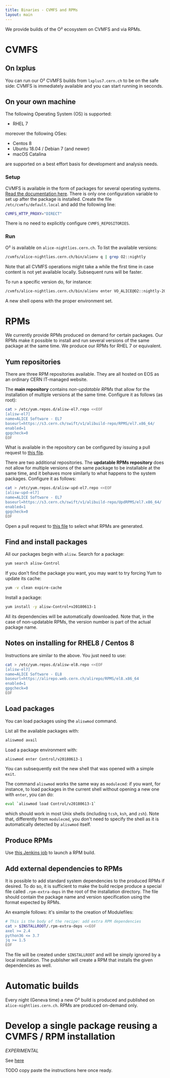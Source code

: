 ```yaml
---
title: Binaries - CVMFS and RPMs
layout: main
---
```


We provide builds of the O² ecosystem on CVMFS and via RPMs. 

# CVMFS

## On lxplus
You can run our O² CVMFS builds from `lxplus7.cern.ch` to be on the safe side: CVMFS is immediately
available and you can start running in seconds. 

## On your own machine

The following Operating System (OS) is supported:

  * RHEL 7

moreover the following OSes:

* Centos 8
* Ubuntu 18.04 / Debian 7 (and newer)
* macOS Catalina

are supported on a best effort basis for development and analysis needs.

### Setup

CVMFS is available in the form of packages for several operating systems.
[Read the documentation here](https://cernvm.cern.ch/portal/filesystem/quickstart). There is only
one configuration variable to set up after the package is installed. Create the file
`/etc/cvmfs/default.local` and add the following line:

```bash
CVMFS_HTTP_PROXY="DIRECT"
```

There is no need to explicitly configure `CVMFS_REPOSITORIES`.

### Run

O² is available on `alice-nightlies.cern.ch`. To list the available versions:

```bash
/cvmfs/alice-nightlies.cern.ch/bin/alienv q | grep O2::nightly
```

Note that all CVMFS operations might take a while the first time in case content is not yet
available locally. Subsequent runs will be faster.

To run a specific version do, for instance:

```bash
/cvmfs/alice-nightlies.cern.ch/bin/alienv enter VO_ALICE@O2::nightly-20180614-1
```

A new shell opens with the proper environment set.


# RPMs

We currently provide RPMs produced on demand for certain packages. Our RPMs make it possible to
install and run several versions of the same package at the same time. We produce our RPMs for
RHEL 7 or equivalent.

## Yum repositories

There are three RPM repositories available. They are all hosted on EOS as an ordinary CERN
IT-managed website.

The **main repository** contains *non-updatable RPMs* that allow for the installation of multiple versions
at the same time. Configure it as follows (as root):

```bash
cat > /etc/yum.repos.d/alisw-el7.repo <<EOF
[alisw-el7]
name=ALICE Software - EL7
baseurl=https://s3.cern.ch/swift/v1/alibuild-repo/RPMS/el7.x86_64/
enabled=1
gpgcheck=0
EOF
```

What is available in the repository can be configured by issuing a pull request to [this
file](https://github.com/alisw/ali-bot/blob/master/publish/aliPublish-rpms.conf).

There are two additional repositories. The **updatable RPMs repository** does not allow for multiple
versions of the same package to be installable at the same time, and it behaves more similarly to
what happens to the system packages. Configure it as follows:

```bash
cat > /etc/yum.repos.d/alisw-upd-el7.repo <<EOF
[alisw-upd-el7]
name=ALICE Software - EL7
baseurl=https://s3.cern.ch/swift/v1/alibuild-repo/UpdRPMS/el7.x86_64/
enabled=1
gpgcheck=0
EOF
```

Open a pull request to [this
file](https://github.com/alisw/ali-bot/blob/master/publish/aliPublish-updatable-rpms.conf) to select
what RPMs are generated.

## Find and install packages

All our packages begin with `alisw`. Search for a package:

```bash
yum search alisw-Control
```

If you don't find the package you want, you may want to try forcing Yum to update its cache:

```bash
yum -v clean expire-cache
```

Install a package:

```bash
yum install -y alisw-Control+v20180613-1
```

All its dependencies will be automatically downloaded. Note that, in the case of non-updatable RPMs, the version number is part of the
actual package name.

Notes on installing for RHEL8 / Centos 8
----------------------------------------

Instructions are similar to the above. You just need to use:

```bash
cat > /etc/yum.repos.d/alisw-el8.repo <<EOF
[alisw-el7]
name=ALICE Software - EL8
baseurl=https://alirepo.web.cern.ch/alirepo/RPMS/el8.x86_64
enabled=1
gpgcheck=0
EOF
```


## Load packages

You can load packages using the `aliswmod` command. 

List all the available packages with:

```bash
aliswmod avail
```

Load a package environment with:

```bash
aliswmod enter Control/v20180613-1
```

You can subsequently exit the new shell that was opened with a simple `exit`.

The command `aliswmod` works the same way as `modulecmd`: if you want, for instance, to load
packages in the current shell without opening a new one with `enter`, you can do:

```bash
eval `aliswmod load Control/v20180613-1`
```

which should work in most Unix shells (including `tcsh`, `ksh`, and `zsh`). Note that, differently
from `modulecmd`, you don't need to specify the shell as it is automatically detected by `aliswmod`
itself.

## Produce RPMs

Use [this Jenkins job](https://alijenkins.cern.ch/job/BuildRPM/) to launch a RPM build. 

## Add external dependencies to RPMs

It is possible to add standard system dependencies to the produced RPMs if desired. To do so, it is
sufficient to make the build recipe produce a special file called `.rpm-extra-deps` in the root of
the installation directory. The file should contain the package name and version specification using
the format expected by RPMs.

An example follows: it's similar to the creation of Modulefiles:

```bash
# This is the body of the recipe: add extra RPM dependencies
cat > $INSTALLROOT/.rpm-extra-deps <<EOF
axel >= 2.4
python36 <= 3.7
jq >= 1.5
EOF
```

The file will be created under `$INSTALLROOT` and will be simply ignored by a local installation.
The publisher will create a RPM that installs the given dependencies as well.

# Automatic builds

Every night (Geneva time) a new O² build is produced and published on `alice-nightlies.cern.ch`. RPMs are produced on-demand
only.

# Develop a single package reusing a CVMFS / RPM installation

*EXPERIMENTAL*

See [here](https://github.com/alice-doc/alice-analysis-tutorial/blob/2df84a5aee5093e72681b6aca465a443bdcfdaed/building/devel.md)

TODO copy paste the instructions here once ready.
